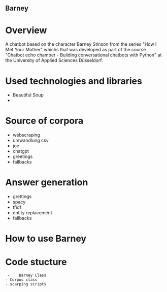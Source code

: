 ## Barney

# Overview

A chatbot based on the character Barney Stinson from the series "How I Met Your Mother" whichs that was developed as part of the course "Chatbot echo chamber - Building conversational chatbots with Python" at the University of Applied Sciences Düsseldorf.

# Used technologies and libraries
- Beautiful Soup
- 

# Source of corpora

- webscraping
- umwandlung csv
- joe
- chatgpt
- greetings
- fallbacks

# Answer generation

- grettings
- spacy
- tfidf
- entity replacement
- fallbacks

# How to use Barney

# Code stucture

     -    Barney Class
    - Corpus class
    - scarping scripts
